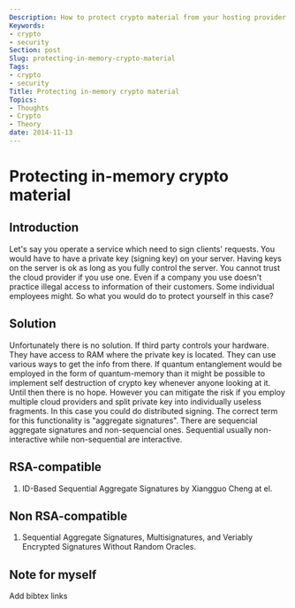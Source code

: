 ```yaml
---
Description: How to protect crypto material from your hosting provider
Keywords:
- crypto
- security
Section: post
Slug: protecting-in-memory-crypto-material
Tags:
- crypto
- security
Title: Protecting in-memory crypto material
Topics:
- Thoughts
- Crypto
- Theory
date: 2014-11-13
---
```



Protecting in-memory crypto material
====================================

Introduction
------------

Let's say you operate a service which need to sign clients' requests.
You would have to have a private key (signing key) on your server.
Having keys on the server is ok as long as you fully control the server.
You cannot trust the cloud provider if you use one.
Even if a company you use doesn't practice illegal access to information of their customers.
Some individual employees might. So what you would do to protect yourself in this case?


Solution
--------

Unfortunately there is no solution.
If third party controls your hardware. They have access to RAM where the private key is located.
They can use various ways to get the info from there.
If quantum entanglement would be employed in the form of quantum-memory than it might be possible to implement self destruction of crypto key whenever anyone looking at it. Until then there is no hope. However you can mitigate the risk if you employ multiple cloud providers and split private key into individually useless fragments. In this case you could do distributed signing. The correct term for this functionality is "aggregate signatures". There are sequencial aggregate signatures and non-sequencial ones. Sequential usually non-interactive while non-sequential are interactive.

RSA-compatible
--------------

1. ID-Based Sequential Aggregate Signatures by Xiangguo Cheng at el.


Non RSA-compatible
------------------

1. Sequential Aggregate Signatures, Multisignatures, and Veriably Encrypted Signatures Without Random Oracles.


Note for myself
---------------

Add bibtex links
